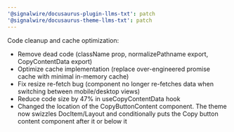 ```yaml
---
'@signalwire/docusaurus-plugin-llms-txt': patch
'@signalwire/docusaurus-theme-llms-txt': patch
---
```


Code cleanup and cache optimization:

- Remove dead code (className prop, normalizePathname export, CopyContentData export)
- Optimize cache implementation (replace over-engineered promise cache with minimal in-memory cache)
- Fix resize re-fetch bug (component no longer re-fetches data when switching between mobile/desktop
  views)
- Reduce code size by 47% in useCopyContentData hook
- Changed the location of the CopyButtonContent component. The theme now swizzles DocItem/Layout and
  conditionally puts the Copy button content component after it or below it
